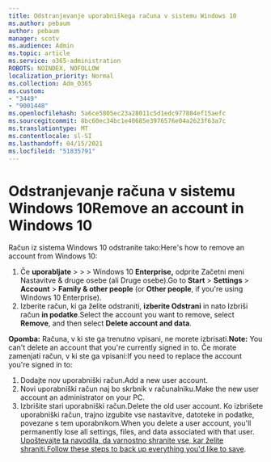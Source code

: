 ```yaml
---
title: Odstranjevanje uporabniškega računa v sistemu Windows 10
ms.author: pebaum
author: pebaum
manager: scotv
ms.audience: Admin
ms.topic: article
ms.service: o365-administration
ROBOTS: NOINDEX, NOFOLLOW
localization_priority: Normal
ms.collection: Adm_O365
ms.custom:
- "3449"
- "9001448"
ms.openlocfilehash: 5a6ce5805ec23a28011c5d1edc977804ef15aefc
ms.sourcegitcommit: 8bc60ec34bc1e40685e3976576e04a2623f63a7c
ms.translationtype: MT
ms.contentlocale: sl-SI
ms.lasthandoff: 04/15/2021
ms.locfileid: "51835791"
---
```

# <a name="remove-an-account-in-windows-10"></a><span data-ttu-id="7a2ef-102">Odstranjevanje računa v sistemu Windows 10</span><span class="sxs-lookup"><span data-stu-id="7a2ef-102">Remove an account in Windows 10</span></span>

<span data-ttu-id="7a2ef-103">Račun iz sistema Windows 10 odstranite tako:</span><span class="sxs-lookup"><span data-stu-id="7a2ef-103">Here's how to remove an account from Windows 10:</span></span>

1. <span data-ttu-id="7a2ef-104">Če **uporabljate**  >    >    >  Windows 10 **Enterprise,** odprite Začetni meni Nastavitve & druge osebe (ali Druge osebe).</span><span class="sxs-lookup"><span data-stu-id="7a2ef-104">Go to **Start** > **Settings** > **Account** > **Family & other people** (or **Other people**, if you're using Windows 10 Enterprise).</span></span>
2. <span data-ttu-id="7a2ef-105">Izberite račun, ki ga želite odstraniti, **izberite Odstrani** in nato Izbriši račun **in podatke**.</span><span class="sxs-lookup"><span data-stu-id="7a2ef-105">Select the account you want to remove, select **Remove**, and then select **Delete account and data**.</span></span>
 
<span data-ttu-id="7a2ef-106">**Opomba:** Računa, v ki ste ga trenutno vpisani, ne morete izbrisati.</span><span class="sxs-lookup"><span data-stu-id="7a2ef-106">**Note:** You can't delete an account that you're currently signed in to.</span></span>  <span data-ttu-id="7a2ef-107">Če morate zamenjati račun, v ki ste ga vpisani:</span><span class="sxs-lookup"><span data-stu-id="7a2ef-107">If you need to replace the account you're signed in to:</span></span>

1. <span data-ttu-id="7a2ef-108">Dodajte nov uporabniški račun.</span><span class="sxs-lookup"><span data-stu-id="7a2ef-108">Add a new user account.</span></span>
2. <span data-ttu-id="7a2ef-109">Novi uporabniški račun naj bo skrbnik v računalniku.</span><span class="sxs-lookup"><span data-stu-id="7a2ef-109">Make the new user account an administrator on your PC.</span></span>
3. <span data-ttu-id="7a2ef-110">Izbrišite stari uporabniški račun.</span><span class="sxs-lookup"><span data-stu-id="7a2ef-110">Delete the old user account.</span></span> <span data-ttu-id="7a2ef-111">Ko izbrišete uporabniški račun, trajno izgubite vse nastavitve, datoteke in podatke, povezane s tem uporabnikom.</span><span class="sxs-lookup"><span data-stu-id="7a2ef-111">When you delete a user account, you'll permanently lose all settings, files, and data associated with that user.</span></span> <span data-ttu-id="7a2ef-112">[Upoštevajte ta navodila, da varnostno shranite vse, kar želite shraniti.](https://support.microsoft.com/help/4027408/windows-10-backup-and-restore)</span><span class="sxs-lookup"><span data-stu-id="7a2ef-112">[Follow these steps to back up everything you'd like to save](https://support.microsoft.com/help/4027408/windows-10-backup-and-restore).</span></span>